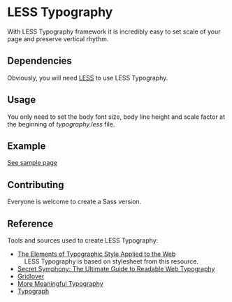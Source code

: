 LESS Typography
===============

With LESS Typography framework it is incredibly easy to set scale of your page and preserve vertical rhythm.

## Dependencies
Obviously, you will need [LESS](http://lesscss.org/) to use LESS Typography.

## Usage
You only need to set the body font size, body line height and scale factor at the beginning of *typography.less* file. 

## Example
[See sample page](http://ganss7.github.com/LESS-Typography/)

## Contributing
Everyone is welcome to create a Sass version.

## Reference
Tools and sources used to create LESS Typography:

* [The Elements of Typographic Style Applied to the Web](http://webtypography.net/toc/)  
&#8192;&#8192;LESS Typography is based on stylesheet from this resource.
* [Secret Symphony: The Ultimate Guide to Readable Web Typography](http://www.pearsonified.com/2011/12/golden-ratio-typography.php)
* [Gridlover](http://www.gridlover.net/)
* [More Meaningful Typography](http://www.alistapart.com/articles/more-meaningful-typography/)
* [Typograph](http://lamb.cc/typograph/)

